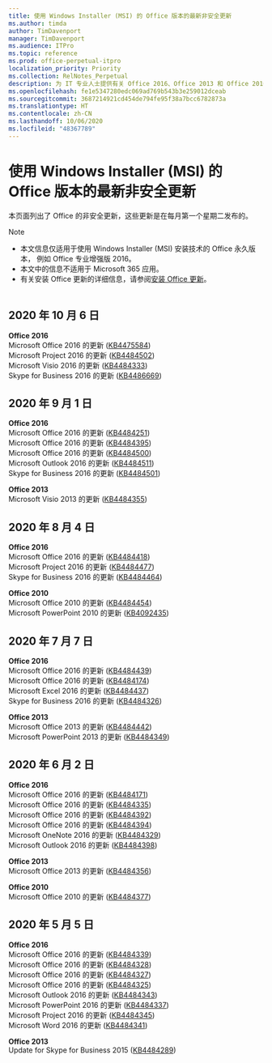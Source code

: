 ```yaml
---
title: 使用 Windows Installer (MSI) 的 Office 版本的最新非安全更新
ms.author: timda
author: TimDavenport
manager: TimDavenport
ms.audience: ITPro
ms.topic: reference
ms.prod: office-perpetual-itpro
localization_priority: Priority
ms.collection: RelNotes_Perpetual
description: 为 IT 专业人士提供有关 Office 2016、Office 2013 和 Office 2010 永久版本的最新非安全更新信息的链接
ms.openlocfilehash: fe1e5347280edc069ad769b543b3e259012dceab
ms.sourcegitcommit: 3687214921cd454de794fe95f38a7bcc6782873a
ms.translationtype: HT
ms.contentlocale: zh-CN
ms.lasthandoff: 10/06/2020
ms.locfileid: "48367789"
---
```

# <a name="latest-non-security-updates-for-versions-of-office-that-use-windows-installer-msi"></a>使用 Windows Installer (MSI) 的 Office 版本的最新非安全更新

本页面列出了 Office 的非安全更新，这些更新是在每月第一个星期二发布的。

> [!NOTE]
> - 本文信息仅适用于使用 Windows Installer (MSI) 安装技术的 Office 永久版本， 例如 Office 专业增强版 2016。
> - 本文中的信息不适用于 Microsoft 365 应用。
> - 有关安装 Office 更新的详细信息，请参阅[安装 Office 更新](https://support.office.com/article/2ab296f3-7f03-43a2-8e50-46de917611c5)。
<br/><br/>

## <a name="october-6-2020"></a>2020 年 10 月 6 日
**Office 2016**<br/>
Microsoft Office 2016 的更新 ([KB4475584](https://support.microsoft.com/help/4475584))<br/>
Microsoft Project 2016 的更新 ([KB4484502](https://support.microsoft.com/help/4484502))<br/>
Microsoft Visio 2016 的更新 ([KB4484333](https://support.microsoft.com/help/4484333))<br/>
Skype for Business 2016 的更新 ([KB4486669](https://support.microsoft.com/help/4486669))<br/> 

## <a name="september-1-2020"></a>2020 年 9 月 1 日
**Office 2016**<br/>
Microsoft Office 2016 的更新 ([KB4484251](https://support.microsoft.com/help/4484251))<br/>
Microsoft Office 2016 的更新 ([KB4484395](https://support.microsoft.com/help/4484395))<br/> Microsoft Office 2016 的更新 ([KB4484500](https://support.microsoft.com/help/4484500)) <br/>
Microsoft Outlook 2016 的更新 ([KB4484511](https://support.microsoft.com/help/4484511)) <br/>
Skype for Business 2016 的更新 ([KB4484501](https://support.microsoft.com/help/4484501)) <br/>

**Office 2013**<br/>
Microsoft Visio 2013 的更新 ([KB4484355](https://support.microsoft.com/help/4484355))<br/>

## <a name="august-4-2020"></a>2020 年 8 月 4 日

**Office 2016**<br/>
Microsoft Office 2016 的更新 ([KB4484418](https://support.microsoft.com/help/4484418))<br/> Microsoft Project 2016 的更新 ([KB4484477](https://support.microsoft.com/help/4484477))<br/>
Skype for Business 2016 的更新 ([KB4484464](https://support.microsoft.com/help/4484464))<br/> 

**Office 2010**<br/>
Microsoft Office 2010 的更新 ([KB4484454](https://support.microsoft.com/help/4484454))<br/> Microsoft PowerPoint 2010 的更新 ([KB4092435](https://support.microsoft.com/help/4092435))<br/> 

## <a name="july-7-2020"></a>2020 年 7 月 7 日

**Office 2016**<br/>
Microsoft Office 2016 的更新 ([KB4484439](https://support.microsoft.com/help/4484439))<br/> Microsoft Office 2016 的更新 ([KB4484174](https://support.microsoft.com/help/4484174))<br/> Microsoft Excel 2016 的更新 ([KB4484437](https://support.microsoft.com/help/4484437))<br/>
Skype for Business 2016 的更新 ([KB4484326](https://support.microsoft.com/help/4484326))<br/> 

**Office 2013**<br/>
Microsoft Office 2013 的更新 ([KB4484442](https://support.microsoft.com/help/4484442))<br/> Microsoft PowerPoint 2013 的更新 ([KB4484349](https://support.microsoft.com/help/4484349))<br/> 


## <a name="june-2-2020"></a>2020 年 6 月 2 日

**Office 2016**<br/>
Microsoft Office 2016 的更新 ([KB4484171](https://support.microsoft.com/help/4484171))<br/> Microsoft Office 2016 的更新 ([KB4484335](https://support.microsoft.com/help/4484335))<br/> Microsoft Office 2016 的更新 ([KB4484392](https://support.microsoft.com/help/4484392))<br/> Microsoft Office 2016 的更新 ([KB4484394](https://support.microsoft.com/help/4484394))<br/> Microsoft OneNote 2016 的更新 ([KB4484329](https://support.microsoft.com/help/4484329))<br/>
Microsoft Outlook 2016 的更新 ([KB4484398](https://support.microsoft.com/help/4484398))<br/> 

**Office 2013**<br/>
Microsoft Office 2013 的更新 ([KB4484356](https://support.microsoft.com/help/4484356))<br/> 

**Office 2010**<br/>
Microsoft Office 2010 的更新 ([KB4484377](https://support.microsoft.com/help/4484377))<br/> 


## <a name="may-5-2020"></a>2020 年 5 月 5 日

**Office 2016**<br/>
Microsoft Office 2016 的更新 ([KB4484339](https://support.microsoft.com/help/4484339))<br/> Microsoft Office 2016 的更新 ([KB4484328](https://support.microsoft.com/help/4484328))<br/> Microsoft Office 2016 的更新 ([KB4484327](https://support.microsoft.com/help/4484327))<br/> Microsoft Office 2016 的更新 ([KB4484325](https://support.microsoft.com/help/4484325))<br/> Microsoft Outlook 2016 的更新 ([KB4484343](https://support.microsoft.com/help/4484343))<br/> Microsoft PowerPoint 2016 的更新 ([KB4484337](https://support.microsoft.com/help/4484337))<br/> Microsoft Project 2016 的更新 ([KB4484345](https://support.microsoft.com/help/4484345))<br/> Microsoft Word 2016 的更新 ([KB4484341](https://support.microsoft.com/help/4484341))<br/> 


**Office 2013**<br/>
Update for Skype for Business 2015 ([KB4484289](https://support.microsoft.com/help/4484289))<br/>

<br/>

 
